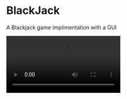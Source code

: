 # BlackJack

A Blackjack game implimentation with a GUI 

![check it out in action](https://github.com/egordon9dev/BlackJack/blob/master/backjack.mp4)
